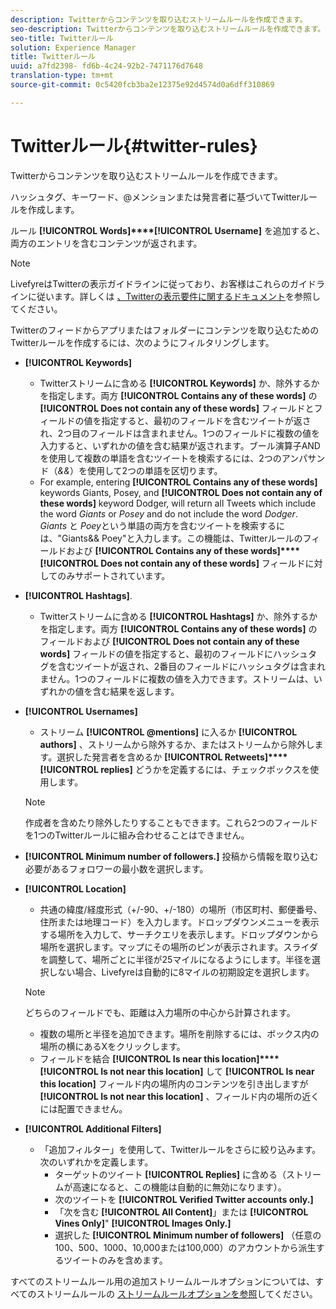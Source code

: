 ```yaml
---
description: Twitterからコンテンツを取り込むストリームルールを作成できます。
seo-description: Twitterからコンテンツを取り込むストリームルールを作成できます。
seo-title: Twitterルール
solution: Experience Manager
title: Twitterルール
uuid: a7fd2398- fd6b-4c24-92b2-7471176d7648
translation-type: tm+mt
source-git-commit: 0c5420fcb3ba2e12375e92d4574d0a6dff310869

---
```



# Twitterルール{#twitter-rules}

Twitterからコンテンツを取り込むストリームルールを作成できます。

ハッシュタグ、キーワード、@メンションまたは発言者に基づいてTwitterルールを作成します。

ルール **[!UICONTROL Words]****[!UICONTROL Username]** を追加すると、両方のエントリを含むコンテンツが返されます。

>[!NOTE]
>
>LivefyreはTwitterの表示ガイドラインに従っており、お客様はこれらのガイドラインに従います。詳しくは [、Twitterの表示要件に関するドキュメント](https://dev.twitter.com/terms/display-requirements)を参照してください。

Twitterのフィードからアプリまたはフォルダーにコンテンツを取り込むためのTwitterルールを作成するには、次のようにフィルタリングします。

* **[!UICONTROL Keywords]**
   * Twitterストリームに含める **[!UICONTROL Keywords]** か、除外するかを指定します。両方 **[!UICONTROL Contains any of these words]** の **[!UICONTROL Does not contain any of these words]** フィールドとフィールドの値を指定すると、最初のフィールドを含むツイートが返され、2つ目のフィールドは含まれません。1つのフィールドに複数の値を入力すると、いずれかの値を含む結果が返されます。ブール演算子ANDを使用して複数の単語を含むツイートを検索するには、2つのアンパサンド（*&&*）を使用して2つの単語を区切ります。
   * For example, entering **[!UICONTROL Contains any of these words]** keywords Giants, Posey, and **[!UICONTROL Does not contain any of these words]** keyword Dodger, will return all Tweets which include the word *Giants* or *Posey* and do not include the word *Dodger*.
*Giants* と *Poey*という単語の両方を含むツイートを検索するには、"Giants&& Poey"と入力します。この機能は、Twitterルールのフィールドおよび **[!UICONTROL Contains any of these words]****[!UICONTROL Does not contain any of these words]** フィールドに対してのみサポートされています。

* **[!UICONTROL Hashtags]**.
   * Twitterストリームに含める **[!UICONTROL Hashtags]** か、除外するかを指定します。両方 **[!UICONTROL Contains any of these words]** のフィールドおよび **[!UICONTROL Does not contain any of these words]** フィールドの値を指定すると、最初のフィールドにハッシュタグを含むツイートが返され、2番目のフィールドにハッシュタグは含まれません。1つのフィールドに複数の値を入力できます。ストリームは、いずれかの値を含む結果を返します。

* **[!UICONTROL Usernames]**
   * ストリーム **[!UICONTROL @mentions]** に入るか **[!UICONTROL authors]** 、ストリームから除外するか、またはストリームから除外します。選択した発言者を含めるか **[!UICONTROL Retweets]****[!UICONTROL replies]** どうかを定義するには、チェックボックスを使用します。
   >[!NOTE]
   >
   >作成者を含めたり除外したりすることもできます。これら2つのフィールドを1つのTwitterルールに組み合わせることはできません。

* **[!UICONTROL Minimum number of followers.]** 投稿から情報を取り込む必要があるフォロワーの最小数を選択します。
* **[!UICONTROL Location]**

   * 共通の緯度/経度形式（+/-90、+/-180）の場所（市区町村、郵便番号、住所または地理コード）を入力します。ドロップダウンメニューを表示する場所を入力して、サーチクエリを表示します。ドロップダウンから場所を選択します。マップにその場所のピンが表示されます。スライダを調整して、場所ごとに半径が25マイルになるようにします。半径を選択しない場合、Livefyreは自動的に8マイルの初期設定を選択します。
   >[!NOTE]
   >
   >どちらのフィールドでも、距離は入力場所の中心から計算されます。

   * 複数の場所と半径を追加できます。場所を削除するには、ボックス内の場所の横にあるXをクリックします。
   * フィールドを結合 **[!UICONTROL Is near this location]****[!UICONTROL Is not near this location]** して **[!UICONTROL Is near this location]** フィールド内の場所内のコンテンツを引き出しますが **[!UICONTROL Is not near this location]** 、フィールド内の場所の近くには配置できません。


* **[!UICONTROL Additional Filters]**
   * 「追加フィルター」を使用して、Twitterルールをさらに絞り込みます。次のいずれかを定義します。
      * ターゲットのツイート **[!UICONTROL Replies]** に含める（ストリームが高速になると、この機能は自動的に無効になります）。
      * 次のツイートを **[!UICONTROL Verified Twitter accounts only.]**
      * 「次を含む **[!UICONTROL All Content]**」または **[!UICONTROL Vines Only]**" **[!UICONTROL Images Only.]**
      * 選択した **[!UICONTROL Minimum number of followers]** （任意の100、500、1000、10,000または100,000）のアカウントから派生するツイートのみを含めます。

すべてのストリームルール用の追加ストリームルールオプションについては、すべてのストリームルールの [ストリームルールオプションを参照](../c-streams/c-stream-rule-options-for-all-stream-rules.md#c_stream_rule_options_for_all_stream_rules)してください。
